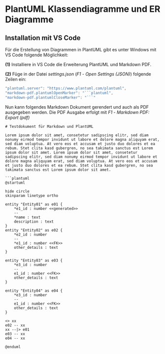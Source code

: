 # PlantUML Klassendiagramme und ER Diagramme

## Installation mit VS Code

Für die Erstellung von Diagrammen in PlantUML gibt es unter Windows mit VS Code folgende Möglichkeit:

**(1)** Installiere in VS Code die Erweiterung PlantUML und Markdown PDF.

**(2)** Füge in der Datei *settings.json* (*F1* - *Open Settings (JSON)*) folgende Zeilen ein:

```javascript
"plantuml.server": "https://www.plantuml.com/plantuml",
"markdown-pdf.plantumlOpenMarker": "```plantuml",
"markdown-pdf.plantumlCloseMarker": "```"
```

Nun kann folgendes Markdown Dokument gerendert und auch als PDF ausgegeben werden. Die PDF Ausgabe
erfolgt mit *F1* - *Markdown PDF: Export (pdf)*

```text
# Testdokument für Markdown und PlantUML

Lorem ipsum dolor sit amet, consetetur sadipscing elitr, sed diam nonumy eirmod tempor invidunt ut labore et dolore magna aliquyam erat, sed diam voluptua. At vero eos et accusam et justo duo dolores et ea rebum. Stet clita kasd gubergren, no sea takimata sanctus est Lorem ipsum dolor sit amet. Lorem ipsum dolor sit amet, consetetur sadipscing elitr, sed diam nonumy eirmod tempor invidunt ut labore et dolore magna aliquyam erat, sed diam voluptua. At vero eos et accusam et justo duo dolores et ea rebum. Stet clita kasd gubergren, no sea takimata sanctus est Lorem ipsum dolor sit amet.

```plantuml
@startuml

hide circle
skinparam linetype ortho

entity "Entity01" as e01 {
    *e1_id : number <<generated>>
    --
    *name : text
    description : text
}
entity "Entity02" as e02 {
    *e2_id : number
    --
    *e1_id : number <<FK>>
    other_details : text
}

entity "Entity03" as e03 {
    *e3_id : number
    --
    e1_id : number <<FK>>
    other_details : text
}

entity "Entity04" as e04 {
    *e3_id : number
    --
    e1_id : number <<FK>>
    other_details : text
}

<> xx
e02 -- xx
xx --|> e01
e03 -- xx
e04 -- xx

@enduml
```

```